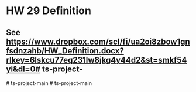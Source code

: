 # HW 29 Definition
## See https://www.dropbox.com/scl/fi/ua2oi8zbow1gnfsdnzahb/HW_Definition.docx?rlkey=6lskcu77eq231lw8jkg4y44d2&st=smkf54yi&dl=0#   t s - p r o j e c t -  
 #   t s - p r o j e c t - m a i n  
 #   t s - p r o j e c t - m a i n  
 